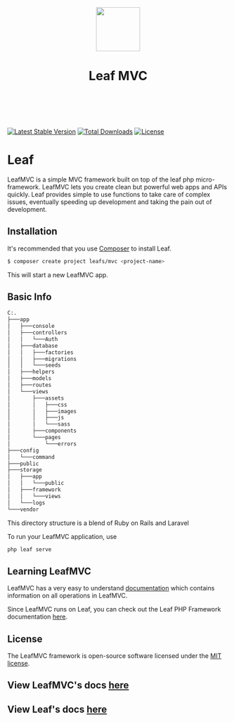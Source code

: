 <p align="center">
    <br><br>
    <img src="https://leaf-docs.netlify.com/images/logo.png" height="100"/>
    <h1 align="center">Leaf MVC</h1>
    <br>
    <br><br><br>
</p>


[![Latest Stable Version](https://poser.pugx.org/leafs/mvc/v/stable)](https://packagist.org/packages/leafs/mvc)
[![Total Downloads](https://poser.pugx.org/leafs/mvc/downloads)](https://packagist.org/packages/leafs/mvc)
[![License](https://poser.pugx.org/leafs/mvc/license)](https://packagist.org/packages/leafs/mvc)


# Leaf
LeafMVC is a simple MVC framework built on top of the leaf php micro-framework. LeafMVC lets you create clean but powerful web apps and APIs quickly. Leaf provides simple to use functions to take care of complex issues, eventually speeding up development and taking the pain out of development.

## Installation

It's recommended that you use [Composer](https://getcomposer.org/) to install Leaf.

```bash
$ composer create project leafs/mvc <project-name>
```

This will start a new LeafMVC app.


## Basic Info
```bash
C:.
├───app
│   ├───console
│   ├───controllers
│   │   └───Auth
│   ├───database
│   │   ├───factories
│   │   ├───migrations
│   │   └───seeds
│   ├───helpers
│   ├───models
│   ├───routes
│   └───views
│       ├───assets
│       │   ├───css
│       │   ├───images
│       │   ├───js
│       │   └───sass
│       ├───components
│       └───pages
│           └───errors
├───config
│   └───command
├───public
├───storage
│   ├───app
│   │   └───public
│   ├───framework
│   │   └───views
│   └───logs
└───vendor
```
This directory structure is a blend of Ruby on Rails and Laravel

To run your LeafMVC application, use 
```bash
php leaf serve
```

## Learning LeafMVC

LeafMVC has a very easy to understand [documentation](https://leafmvc.netlify.com/) which contains information on all operations in LeafMVC.

Since LeafMVC runs on Leaf, you can check out the Leaf PHP Framework documentation [here](https://leaf-docs.netlify.com).


## License

The LeafMVC framework is open-source software licensed under the [MIT license](https://opensource.org/licenses/MIT).


## View LeafMVC's docs [here](https://leafmvc.netlify.com/)
## View Leaf's docs [here](https://leaf-docs.netlify.com/)
